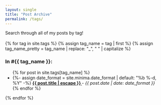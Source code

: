 ```yaml
---
layout: single
title: "Post Archive"
permalink: /tags/
---
```

<div>
  Search through all of my posts by tag!
</div> </br>

<div id="tags-list">
{% for tag in site.tags %}
  {% assign tag_name = tag | first %}
  {% assign tag_name_pretty = tag_name | replace: "_", " " | capitalize %}
  <div class="tag-list">
    <div id="#{{ tag_name | slugize }}"></div>
    <h3 class="post-list-heading line-bottom"> In #{{ tag_name }}: </h3>
    <a name="{{ tag_name | slugize }}"></a>
    <ul class="post-list post-list-narrow">
     {% for post in site.tags[tag_name] %}
     <li>
       {%- assign date_format = site.minima.date_format | default: "%b %-d, %Y" -%}
       <b>
         <a href="{{ post.url | relative_url }}">
           {{ post.title | escape }}
         </a>
       </b> - <i>{{ post.date | date: date_format }}</i>
     </li>
     {% endfor %}
    </ul>
  </div>
{% endfor %}
</div>
